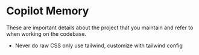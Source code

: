 # Copilot Memory

These are important details about the project that you maintain and refer to when working on the codebase.

- Never do raw CSS only use tailwind, customize with tailwind config